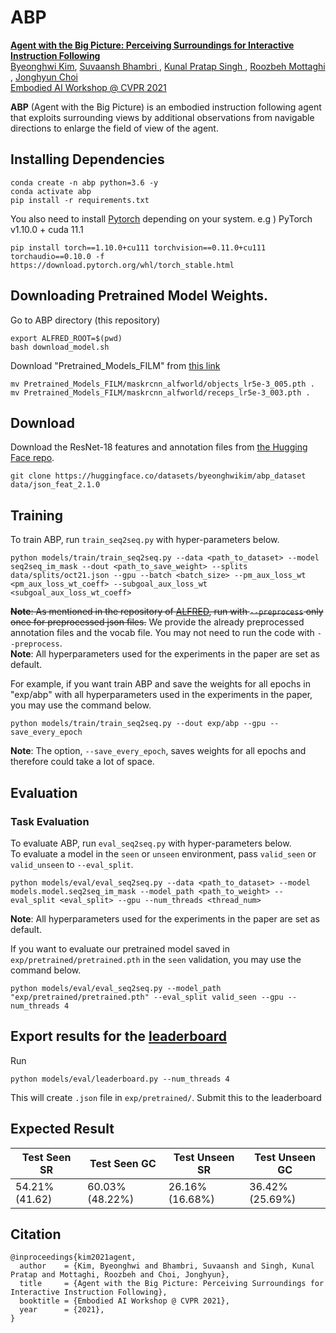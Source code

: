 # ABP
<a href="https://bhkim94.github.io/projects/ABP/"> <b> Agent with the Big Picture: Perceiving Surroundings for Interactive Instruction Following </b> </a>
<br>
<a href="https://bhkim94.github.io/">Byeonghwi Kim</a>,
<a href="https://www.linkedin.com/in/suvaansh-bhambri-1784bab7/"> Suvaansh Bhambri </a>,
<a href="https://kunalmessi10.github.io/"> Kunal Pratap Singh </a>,
<a href="http://roozbehm.info/"> Roozbeh Mottaghi </a>,
<a href="http://ppolon.github.io/"> Jonghyun Choi </a>
<br>
<a href="https://embodied-ai.org/cvpr2021/"> Embodied AI Workshop @ CVPR 2021 </a>

**ABP** (Agent with the Big Picture) is an embodied instruction following agent that exploits surrounding views by additional observations from navigable directions to enlarge the field of view of the agent.

## Installing Dependencies
```
conda create -n abp python=3.6 -y
conda activate abp
pip install -r requirements.txt
```
You also need to install [Pytorch](https://pytorch.org/get-started/previous-versions/) depending on your system. e.g ) PyTorch v1.10.0 + cuda 11.1 <br>
```
pip install torch==1.10.0+cu111 torchvision==0.11.0+cu111 torchaudio==0.10.0 -f https://download.pytorch.org/whl/torch_stable.html
```

## Downloading Pretrained Model Weights.
Go to ABP directory (this repository)
```
export ALFRED_ROOT=$(pwd)
bash download_model.sh
```
Download "Pretrained_Models_FILM" from [this link](https://drive.google.com/file/d/1mkypSblrc0U3k3kGcuPzVOaY1Rt9Lqpa/view?usp=sharing)
```
mv Pretrained_Models_FILM/maskrcnn_alfworld/objects_lr5e-3_005.pth .
mv Pretrained_Models_FILM/maskrcnn_alfworld/receps_lr5e-3_003.pth .
```

## Download
Download the ResNet-18 features and annotation files from <a href="https://huggingface.co/datasets/byeonghwikim/abp_dataset">the Hugging Face repo</a>.
```
git clone https://huggingface.co/datasets/byeonghwikim/abp_dataset data/json_feat_2.1.0
```

## Training
To train ABP, run `train_seq2seq.py` with hyper-parameters below. <br>
```
python models/train/train_seq2seq.py --data <path_to_dataset> --model seq2seq_im_mask --dout <path_to_save_weight> --splits data/splits/oct21.json --gpu --batch <batch_size> --pm_aux_loss_wt <pm_aux_loss_wt_coeff> --subgoal_aux_loss_wt <subgoal_aux_loss_wt_coeff>
```
~~**Note**: As mentioned in the repository of <a href="https://github.com/askforalfred/alfred/tree/master/models">ALFRED</a>, run with `--preprocess` only once for preprocessed json files.~~ We provide the already preprocessed annotation files and the vocab file. You may not need to run the code with ```--preprocess```. <br>
**Note**: All hyperparameters used for the experiments in the paper are set as default.

For example, if you want train ABP and save the weights for all epochs in "exp/abp" with all hyperparameters used in the experiments in the paper, you may use the command below. <br>
```
python models/train/train_seq2seq.py --dout exp/abp --gpu --save_every_epoch
```
**Note**: The option, `--save_every_epoch`, saves weights for all epochs and therefore could take a lot of space.


## Evaluation
### Task Evaluation
To evaluate ABP, run `eval_seq2seq.py` with hyper-parameters below. <br>
To evaluate a model in the `seen` or `unseen` environment, pass `valid_seen` or `valid_unseen` to `--eval_split`.
```
python models/eval/eval_seq2seq.py --data <path_to_dataset> --model models.model.seq2seq_im_mask --model_path <path_to_weight> --eval_split <eval_split> --gpu --num_threads <thread_num>
```
**Note**: All hyperparameters used for the experiments in the paper are set as default.

If you want to evaluate our pretrained model saved in `exp/pretrained/pretrained.pth` in the `seen` validation, you may use the command below.
```
python models/eval/eval_seq2seq.py --model_path "exp/pretrained/pretrained.pth" --eval_split valid_seen --gpu --num_threads 4
```

## Export results for the [leaderboard](https://leaderboard.allenai.org/alfred/submissions/public)
Run
```
python models/eval/leaderboard.py --num_threads 4
```
This will create `.json` file in `exp/pretrained/`. Submit this to the leaderboard

## Expected Result
| Test Seen SR   | Test Seen GC    | Test Unseen SR  | Test Unseen GC  |
| -------------- | --------------- | --------------- | --------------- |
| 54.21% (41.62) | 60.03% (48.22%) | 26.16% (16.68%) | 36.42% (25.69%) |

## Citation
```
@inproceedings{kim2021agent,
  author    = {Kim, Byeonghwi and Bhambri, Suvaansh and Singh, Kunal Pratap and Mottaghi, Roozbeh and Choi, Jonghyun},
  title     = {Agent with the Big Picture: Perceiving Surroundings for Interactive Instruction Following},
  booktitle = {Embodied AI Workshop @ CVPR 2021},
  year      = {2021},
}
```
